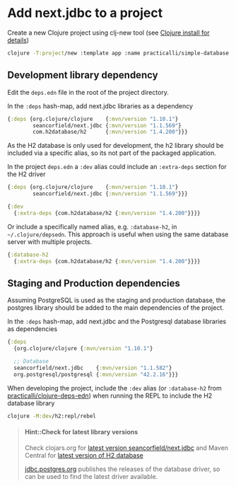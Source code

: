 # Add next.jdbc to a project

Create a new Clojure project using clj-new tool (see [Clojure install for details](http://practicalli.github.io/clojure/clojure-tools/install/install-clojure.html))

```bash
clojure -T:project/new :template app :name practicalli/simple-database
```

## Development library dependency

Edit the `deps.edn` file in the root of the project directory.

In the `:deps` hash-map, add next.jdbc libraries as a dependency

```clojure
{:deps {org.clojure/clojure    {:mvn/version "1.10.1"}
        seancorfield/next.jdbc {:mvn/version "1.1.569"}
        com.h2database/h2      {:mvn/version "1.4.200"}}}
```

As the H2 database is only used for development, the h2 library should be included via a specific alias, so its not part of the packaged application.

In the project `deps.edn` a `:dev` alias could include an `:extra-deps` section for the H2 driver

```clojure
{:deps {org.clojure/clojure    {:mvn/version "1.10.1"}
        seancorfield/next.jdbc {:mvn/version "1.1.569"}}}

{:dev
  {:extra-deps {com.h2database/h2 {:mvn/version "1.4.200"}}}}
```

Or include a specifically named alias, e.g. `:database-h2`, in `~/.clojure/depsedn`.  This approach is useful when using the same database server with multiple projects.

```clojure
{:database-h2
  {:extra-deps {com.h2database/h2 {:mvn/version "1.4.200"}}}}
```


## Staging and Production dependencies

Assuming PostgreSQL is used as the staging and production database, the postgres library should be added to the main dependencies of the project.

In the `:deps` hash-map, add next.jdbc and the Postgresql database libraries as dependencies

```clojure
{:deps
  {org.clojure/clojure {:mvn/version "1.10.1"}

  ;; Database
  seancorfield/next.jdbc    {:mvn/version "1.1.582"}
  org.postgresql/postgresql {:mvn/version "42.2.16"}}}
```

When developing the project, include the `:dev` alias (or `:database-h2` from [practicalli/clojure-deps-edn](https://github.com/practicalli/clojure-deps-edn)) when running the REPL to include the H2 database library

```bash
clojure -M:dev/h2:repl/rebel
```

> #### Hint::Check for latest library versions
> Check clojars.org for [latest version seancorfield/next.jdbc](https://clojars.org/seancorfield/next.jdbc) and Maven Central for [latest version of H2 database](https://mvnrepository.com/artifact/com.h2database/h2)
>
> [jdbc.postgres.org](https://jdbc.postgresql.org/) publishes the releases of the database driver, so can be used to find the latest driver available.
